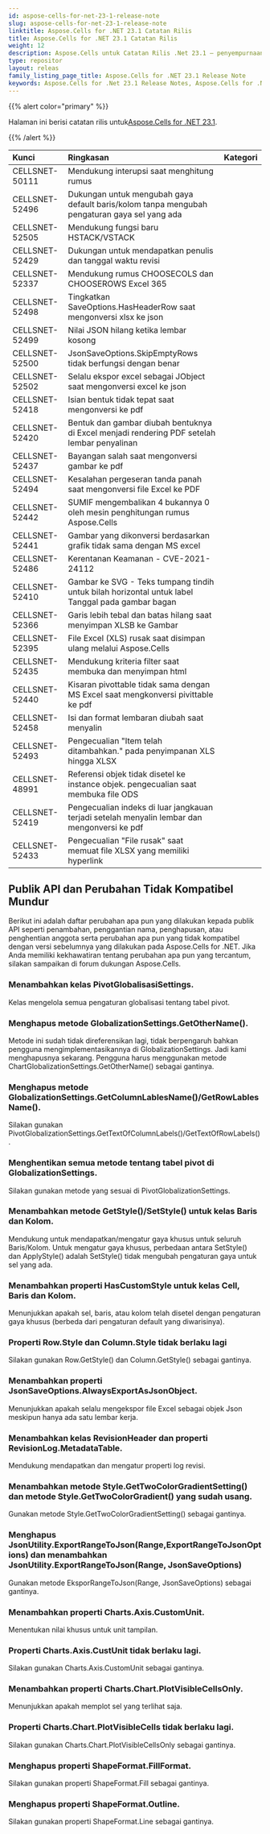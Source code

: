 ```yaml
---
id: aspose-cells-for-net-23-1-release-note
slug: aspose-cells-for-net-23-1-release-note
linktitle: Aspose.Cells for .NET 23.1 Catatan Rilis
title: Aspose.Cells for .NET 23.1 Catatan Rilis
weight: 12
description: Aspose.Cells untuk Catatan Rilis .Net 23.1 – penyempurnaan terbaru, fitur baru, dan perbaikan
type: repositor
layout: releas
family_listing_page_title: Aspose.Cells for .NET 23.1 Release Note
keywords: Aspose.Cells for .Net 23.1 Release Notes, Aspose.Cells for .Net 23.1 updates and fixe
---
```

{{% alert color="primary" %}}

 Halaman ini berisi catatan rilis untuk[Aspose.Cells for .NET 23.1](https://www.nuget.org/packages/Aspose.Cells/23.1.0).

{{% /alert %}}

|**Kunci**|**Ringkasan**|**Kategori**|
| :- | :- | :- |
|CELLSNET-50111|Mendukung interupsi saat menghitung rumus|
|CELLSNET-52496|Dukungan untuk mengubah gaya default baris/kolom tanpa mengubah pengaturan gaya sel yang ada|
|CELLSNET-52505|Mendukung fungsi baru HSTACK/VSTACK|
|CELLSNET-52429|Dukungan untuk mendapatkan penulis dan tanggal waktu revisi|
|CELLSNET-52337|Mendukung rumus CHOOSECOLS dan CHOOSEROWS Excel 365|
|CELLSNET-52498| Tingkatkan SaveOptions.HasHeaderRow saat mengonversi xlsx ke json|
|CELLSNET-52499|Nilai JSON hilang ketika lembar kosong|
|CELLSNET-52500|JsonSaveOptions.SkipEmptyRows tidak berfungsi dengan benar|
|CELLSNET-52502|Selalu ekspor excel sebagai JObject saat mengonversi excel ke json|
|CELLSNET-52418|Isian bentuk tidak tepat saat mengonversi ke pdf|
|CELLSNET-52420| Bentuk dan gambar diubah bentuknya di Excel menjadi rendering PDF setelah lembar penyalinan|
|CELLSNET-52437|Bayangan salah saat mengonversi gambar ke pdf|
|CELLSNET-52494|Kesalahan pergeseran tanda panah saat mengonversi file Excel ke PDF|
|CELLSNET-52442|SUMIF mengembalikan 4 bukannya 0 oleh mesin penghitungan rumus Aspose.Cells|
|CELLSNET-52441|Gambar yang dikonversi berdasarkan grafik tidak sama dengan MS excel|
|CELLSNET-52486|Kerentanan Keamanan - CVE-2021-24112|
|CELLSNET-52410|Gambar ke SVG - Teks tumpang tindih untuk bilah horizontal untuk label Tanggal pada gambar bagan|
|CELLSNET-52366| Garis lebih tebal dan batas hilang saat menyimpan XLSB ke Gambar|
|CELLSNET-52395|File Excel (XLS) rusak saat disimpan ulang melalui Aspose.Cells|
|CELLSNET-52435|Mendukung kriteria filter saat membuka dan menyimpan html|
|CELLSNET-52440|Kisaran pivottable tidak sama dengan MS Excel saat mengkonversi pivittable ke pdf|
|CELLSNET-52458|Isi dan format lembaran diubah saat menyalin|
|CELLSNET-52493|Pengecualian "Item telah ditambahkan." pada penyimpanan XLS hingga XLSX|
|CELLSNET-48991|Referensi objek tidak disetel ke instance objek. pengecualian saat membuka file ODS|
|CELLSNET-52419|Pengecualian indeks di luar jangkauan terjadi setelah menyalin lembar dan mengonversi ke pdf|
|CELLSNET-52433|Pengecualian "File rusak" saat memuat file XLSX yang memiliki hyperlink|

##  **Publik API dan Perubahan Tidak Kompatibel Mundur**

Berikut ini adalah daftar perubahan apa pun yang dilakukan kepada publik API seperti penambahan, penggantian nama, penghapusan, atau penghentian anggota serta perubahan apa pun yang tidak kompatibel dengan versi sebelumnya yang dilakukan pada Aspose.Cells for .NET. Jika Anda memiliki kekhawatiran tentang perubahan apa pun yang tercantum, silakan sampaikan di forum dukungan Aspose.Cells.

###  **Menambahkan kelas PivotGlobalisasiSettings.**

Kelas mengelola semua pengaturan globalisasi tentang tabel pivot.

###  **Menghapus metode GlobalizationSettings.GetOtherName().**

Metode ini sudah tidak direferensikan lagi, tidak berpengaruh bahkan pengguna mengimplementasikannya di GlobalizationSettings. Jadi kami menghapusnya sekarang. Pengguna harus menggunakan metode ChartGlobalizationSettings.GetOtherName() sebagai gantinya.

###  **Menghapus metode GlobalizationSettings.GetColumnLablesName()/GetRowLablesName().**

Silakan gunakan PivotGlobalizationSettings.GetTextOfColumnLabels()/GetTextOfRowLabels().

###  **Menghentikan semua metode tentang tabel pivot di GlobalizationSettings.**

Silakan gunakan metode yang sesuai di PivotGlobalizationSettings.

###  **Menambahkan metode GetStyle()/SetStyle() untuk kelas Baris dan Kolom.**

Mendukung untuk mendapatkan/mengatur gaya khusus untuk seluruh Baris/Kolom. Untuk mengatur gaya khusus, perbedaan antara SetStyle() dan ApplyStyle() adalah SetStyle() tidak mengubah pengaturan gaya untuk sel yang ada.

###  **Menambahkan properti HasCustomStyle untuk kelas Cell, Baris dan Kolom.**

Menunjukkan apakah sel, baris, atau kolom telah disetel dengan pengaturan gaya khusus (berbeda dari pengaturan default yang diwarisinya).

###  **Properti Row.Style dan Column.Style tidak berlaku lagi**

Silakan gunakan Row.GetStyle() dan Column.GetStyle() sebagai gantinya.

###  **Menambahkan properti JsonSaveOptions.AlwaysExportAsJsonObject.**

Menunjukkan apakah selalu mengekspor file Excel sebagai objek Json meskipun hanya ada satu lembar kerja.

###  **Menambahkan kelas RevisionHeader dan properti RevisionLog.MetadataTable.**

Mendukung mendapatkan dan mengatur properti log revisi.

###  **Menambahkan metode Style.GetTwoColorGradientSetting() dan metode Style.GetTwoColorGradient() yang sudah usang.**

Gunakan metode Style.GetTwoColorGradientSetting() sebagai gantinya.

###  **Menghapus JsonUtility.ExportRangeToJson(Range,ExportRangeToJsonOptions) dan menambahkan JsonUtility.ExportRangeToJson(Range, JsonSaveOptions)**

Gunakan metode EksporRangeToJson(Range, JsonSaveOptions) sebagai gantinya.

###  **Menambahkan properti Charts.Axis.CustomUnit.**

Menentukan nilai khusus untuk unit tampilan.

###  **Properti Charts.Axis.CustUnit tidak berlaku lagi.**

Silakan gunakan Charts.Axis.CustomUnit sebagai gantinya.

###  **Menambahkan properti Charts.Chart.PlotVisibleCellsOnly.**

Menunjukkan apakah memplot sel yang terlihat saja.

###  **Properti Charts.Chart.PlotVisibleCells tidak berlaku lagi.**

Silakan gunakan Charts.Chart.PlotVisibleCellsOnly sebagai gantinya.

###  **Menghapus properti ShapeFormat.FillFormat.**

Silakan gunakan properti ShapeFormat.Fill sebagai gantinya.

###  **Menghapus properti ShapeFormat.Outline.**

Silakan gunakan properti ShapeFormat.Line sebagai gantinya.
